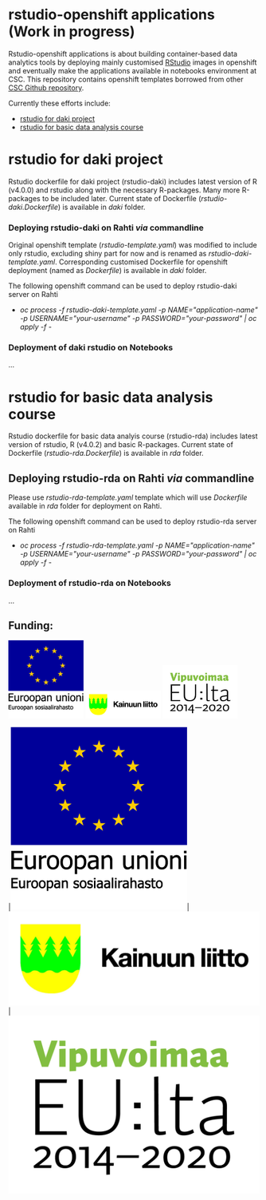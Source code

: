 # rstudio-openshift applications (Work in progress)

Rstudio-openshift applications is about building container-based data analytics tools by deploying mainly customised [RStudio](https://www.rstudio.com/) images in openshift and eventually make the applications available in notebooks environment at CSC. This repository contains openshift templates borrowed from other [CSC Github repository](https://github.com/CSCfi/rstudio-openshift).

Currently these efforts include:
- [rstudio for daki project](#rstudio-for-daki-project)
- [rstudio for basic data analysis course](#rstudio-for-basic-data-analysis-course) 

# rstudio for daki project

Rstudio dockerfile for daki project (rstudio-daki) includes latest version of R (v4.0.0) and rstudio along with the necessary R-packages. Many more R-packages to be included later. Current state of Dockerfile (*rstudio-daki.Dockerfile*) is available in *daki* folder.

### Deploying rstudio-daki on Rahti *via* commandline
Original openshift template (*rstudio-template.yaml*) was modified to include only rstudio, excluding shiny part for now and is renamed as *rstudio-daki-template.yaml*. Corresponding customised Dockerfile for openshift deployment (named as *Dockerfile*) is available in *daki* folder.

The following openshift command can be used to deploy rstudio-daki server on Rahti

* *oc process -f rstudio-daki-template.yaml -p NAME="application-name" -p USERNAME="your-username" -p PASSWORD="your-password" | oc apply -f -*

### Deployment of daki rstudio on Notebooks
...

# rstudio for basic data analysis course 
Rstudio dockerfile for basic data analyis course (rstudio-rda) includes latest version of rstudio, R (v4.0.2) and basic R-packages. Current state of Dockerfile (*rstudio-rda.Dockerfile*) is available in *rda* folder.

## Deploying rstudio-rda on Rahti *via* commandline
Please use  *rstudio-rda-template.yaml* template which will use *Dockerfile* available in *rda* folder for deployment on Rahti.

The following openshift command can be used to deploy rstudio-rda server on Rahti

* *oc process -f rstudio-rda-template.yaml -p NAME="application-name" -p USERNAME="your-username" -p PASSWORD="your-password" | oc apply -f -*

### Deployment of rstudio-rda on Notebooks
...



## Funding:

<img src="./EU_ESR_FI_vertical_20mm_rgb.png" width="30%">
<img src="./Kainuun_liitton.png" width="30%">
<img src="./VipuvoimaaEU_2014_2020_rgb.png" width="30%">



|![](EU_ESR_FI_vertical_20mm_rgb.png)| <img src="./Kainuun_liitton.png" > | <img src="./VipuvoimaaEU_2014_2020_rgb.png">
